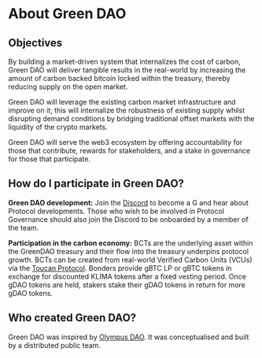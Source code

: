 # About Green DAO

## Objectives

By building a market-driven system that internalizes the cost of carbon, Green DAO will deliver tangible results in the real-world by increasing the amount of carbon backed bitcoin locked within the treasury, thereby reducing supply on the open market.

Green DAO will leverage the existing carbon market infrastructure and improve on it; this will internalize the robustness of existing supply whilst disrupting demand conditions by bridging traditional offset markets with the liquidity of the crypto markets.&#x20;

Green DAO will serve the web3 ecosystem by offering accountability for those that contribute, rewards for stakeholders, and a stake in governance for those that participate.

## How do I participate in Green DAO?

**Green DAO development:** Join the  [Discord](https://discord.gg/klimadao) to become a G and hear about Protocol developments. Those who wish to be involved in Protocol Governance should also join the Discord to be onboarded by a member of the team.&#x20;

**Participation in the carbon economy:** BCTs are the underlying asset within the GreenDAO treasury and their flow into the treasury underpins protocol growth. BCTs can be created from real-world Verified Carbon Units (VCUs) via the [Toucan Protocol](https://co2ken.io). Bonders provide gBTC LP or gBTC tokens in exchange for discounted KLIMA tokens after a fixed vesting period. Once gDAO tokens are held, stakers stake their gDAO tokens in return for more gDAO tokens.

## Who created Green DAO?

Green DAO was inspired by [Olympus DAO](https://www.olympusdao.finance). It was conceptualised and built by a distributed public team.

